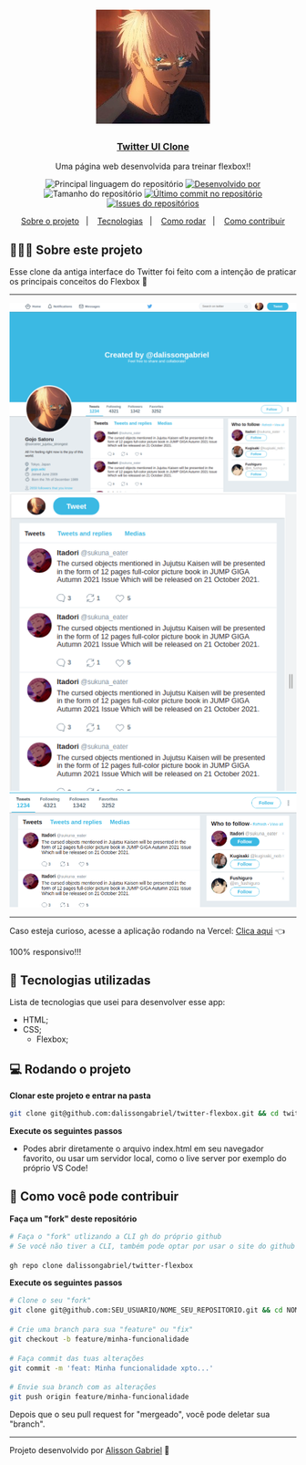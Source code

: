 <h1 align="center">
	<img alt="Logo" src="/images/avatar.jpeg" width="200px" />
</h1>

<h3 align="center"><a href="https://twitter-flexbox-teal.vercel.app/">Twitter UI Clone</a></h3>

<p align="center">Uma página web desenvolvida para treinar flexbox!!</p>

<p align="center">
  <img alt="Principal linguagem do repositório" src="https://img.shields.io/github/languages/top/dalissongabriel/twitter-flexbox">

  <a href="https://github.com/dalissongabriel/">
    <img alt="Desenvolvido por" src="https://img.shields.io/badge/Desenvolvido%20por-Alisson%20Gabriel-green">
  </a>
  
  <img alt="Tamanho do repositório" src="https://img.shields.io/github/repo-size/dalissongabriel/twitter-flexbox">
  
  <a href="https://github.com/dalissongabriel/twitter-flexbox/commits/main">
    <img alt="Último commit no repositório" src="https://img.shields.io/github/last-commit/dalissongabriel/twitter-flexbox">
  </a>
  
  <a href="https://github.com/dalissongabriel/twitter-flexbox/issues">
    <img alt="Issues do repositórios" src="https://img.shields.io/github/issues/dalissongabriel/twitter-flexbox">
  </a>
  </p>

<p align="center">
  <a href="#sobre">Sobre o projeto</a>&nbsp;&nbsp;&nbsp;|&nbsp;&nbsp;&nbsp;
  <a href="#techs">Tecnologias</a>&nbsp;&nbsp;&nbsp;|&nbsp;&nbsp;&nbsp;
  <a href="#rodar">Como rodar</a>&nbsp;&nbsp;&nbsp;|&nbsp;&nbsp;&nbsp;
  <a href="#contribuir">Como contribuir</a>
</p>

<h2 id="sobre" >👨🏻‍💻 Sobre este projeto</h2>

<p> Esse clone da antiga interface do Twitter foi feito com a intenção de praticar os principais conceitos do Flexbox 🤘

---

<img src="/github/presentation-large.png" width="800px" >
<img src="/github/presentation-mobile.png" >
<img src="/github/presentation-two.png" width="800px" >

---

Caso esteja curioso, acesse a aplicação rodando na Vercel: <a href="https://twitter-flexbox-teal.vercel.app/">Clica aqui</a> 👈</p>
100% responsivo!!!

<h2 id="techs">🚀 Tecnologias utilizadas</h2>

<p>Lista de tecnologias que usei para desenvolver esse app:</p>

- HTML;
- CSS;
  - Flexbox;

<h2 id="rodar">💻 Rodando o projeto</h2>

**Clonar este projeto e entrar na pasta**

```bash
git clone git@github.com:dalissongabriel/twitter-flexbox.git && cd twitter-flexbox 
```

**Execute os seguintes passos**

- Podes abrir diretamente o arquivo index.html em seu navegador favorito, ou usar um servidor local, como o live server por exemplo do próprio VS Code!

<h2 id="contribuir">🤔 Como você pode contribuir</h2>

**Faça um "fork" deste repositório**

```bash
# Faça o "fork" utlizando a CLI gh do próprio github
# Se você não tiver a CLI, também pode optar por usar o site do github para fazer o "fork"

gh repo clone dalissongabriel/twitter-flexbox 
```

**Execute os seguintes passos**

```bash
# Clone o seu "fork"
git clone git@github.com:SEU_USUARIO/NOME_SEU_REPOSITORIO.git && cd NOME_SEU_REPOSITORIO

# Crie uma branch para sua "feature" ou "fix"
git checkout -b feature/minha-funcionalidade

# Faça commit das tuas alterações
git commit -m 'feat: Minha funcionalidade xpto...'

# Envie sua branch com as alterações
git push origin feature/minha-funcionalidade
```

Depois que o seu pull request for "mergeado", você pode deletar sua "branch".

---

Projeto desenvolvido por <a href="https://github.com/dalissongabriel">Alisson Gabriel</a> 🤘